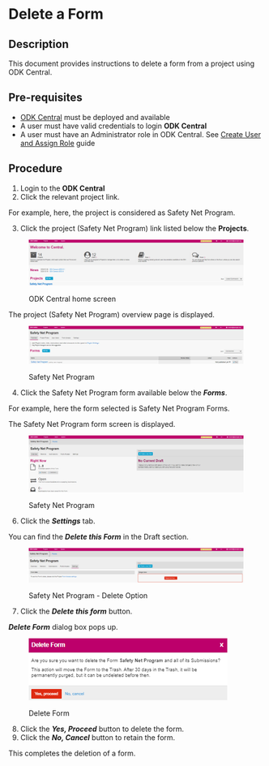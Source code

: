 # Delete a Form

## Description

This document provides instructions to delete a form from a project using ODK Central.

## Pre-requisites

* [ODK Central](https://docs.getodk.org/central-intro/) must be deployed and available
* A user must have valid credentials to login **ODK Central**
* A user must have an Administrator role in ODK Central. See [Create User and Assign Role](../../eligibility-and-program-enrollment/settings/assign-roles-to-users.md) guide

## Procedure

1. Login to the **ODK Central**
2. Click the relevant project link.

For example, here, the project is considered as Safety Net Program.

3. Click the project (Safety Net Program) link listed below the **Projects**.

<figure><img src="../../../../.gitbook/assets/safety-net-program-under-project (1).png" alt=""><figcaption><p>ODK Central home screen</p></figcaption></figure>

The project (Safety Net Program) overview page is displayed.

<figure><img src="../../../../.gitbook/assets/safety-net-program-form-under-project.png" alt=""><figcaption><p>Safety Net Program</p></figcaption></figure>

4. Click the Safety Net Program form available below the _**Forms**_.

For example, here the form selected is Safety Net Program Forms.

The  Safety Net Program form screen is displayed.

<figure><img src="../../../../.gitbook/assets/safety-net-program-delete.png" alt=""><figcaption><p>Safety Net Program</p></figcaption></figure>

6. Click the _**Settings**_ tab.

You can find the _**Delete this Form**_ in the Draft section.

<figure><img src="../../../../.gitbook/assets/safety-net-program-delete-option.png" alt=""><figcaption><p>Safety Net Program - Delete Option</p></figcaption></figure>

7. Click the _**Delete this form**_ button.

_**Delete Form**_ dialog box pops up.

<figure><img src="../../../../.gitbook/assets/safety-net-program-delete-form.png" alt=""><figcaption><p>Delete Form</p></figcaption></figure>

8. Click the _**Yes, Proceed**_ button to delete the form.
9. Click the _**No, Cancel**_ button to retain the form.

This completes the deletion of a form.
